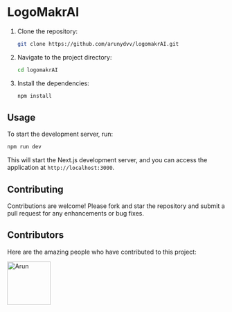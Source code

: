

# LogoMakrAI

1. Clone the repository:

   ```bash
   git clone https://github.com/arunydvv/logomakrAI.git
   ```

2. Navigate to the project directory:

   ```bash
   cd logomakrAI
   ```

3. Install the dependencies:

   ```bash
   npm install
   ```




## Usage

To start the development server, run:

```bash
npm run dev
```

This will start the Next.js development server, and you can access the application at `http://localhost:3000`.

## Contributing

Contributions are welcome! Please fork and star the repository and submit a pull request for any enhancements or bug fixes.

## Contributors

Here are the amazing people who have contributed to this project:

<a href="https://github.com/arunydvv" target="_blank">
  <img src="https://avatars.githubusercontent.com/u/140790701?v=4" alt="Arun" width="100" height="100">
</a>  

